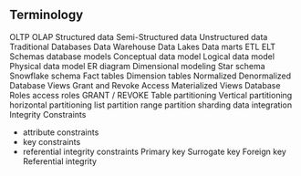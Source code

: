 

## Terminology
OLTP
OLAP
Structured data
Semi-Structured data
Unstructured data
Traditional Databases
Data Warehouse
Data Lakes
Data marts
ETL
ELT
Schemas
database models
Conceptual data model
Logical data model
Physical data model
ER diagram
Dimensional modeling
Star schema
Snowflake schema
Fact tables
Dimension tables
Normalized
Denormalized
Database Views
Grant and Revoke Access
Materialized Views
Database Roles
access roles
GRANT / REVOKE
Table partitioning
Vertical partitioning
horizontal partitioning
list partition
range partition
sharding
data integration
Integrity Constraints
- attribute constraints
- key constraints
- referential integrity constraints
Primary key
Surrogate key
Foreign key
Referential integrity
